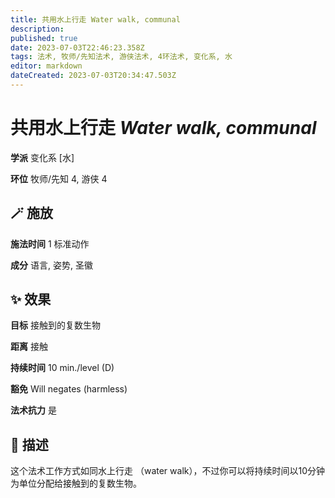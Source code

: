 ```yaml
---
title: 共用水上行走 Water walk, communal
description: 
published: true
date: 2023-07-03T22:46:23.358Z
tags: 法术, 牧师/先知法术, 游侠法术, 4环法术, 变化系, 水
editor: markdown
dateCreated: 2023-07-03T20:34:47.503Z
---
```


# **共用水上行走** *Water walk, communal*

**学派** 变化系 \[水\] 

**环位** 牧师/先知 4, 游侠 4

## 🪄 施放

**施法时间** 1 标准动作

**成分** 语言, 姿势, 圣徽

## ✨ 效果 

**目标** 接触到的复数生物 

**距离** 接触  

**持续时间** 10 min./level (D) 

**豁免** Will negates (harmless)

**法术抗力** 是

## 📖 描述

这个法术工作方式如同水上行走 （water walk），不过你可以将持续时间以10分钟为单位分配给接触到的复数生物。
    